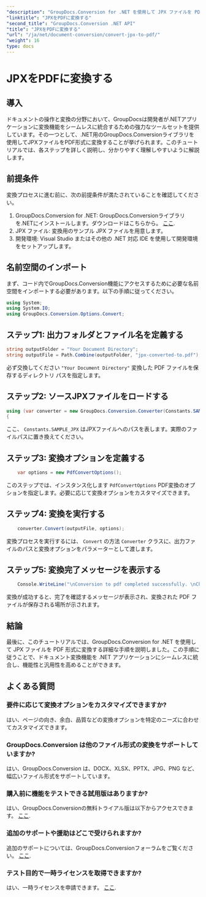 ```yaml
---
"description": "GroupDocs.Conversion for .NET を使用して JPX ファイルを PDF に変換する方法を学びましょう。ステップバイステップのチュートリアルに従って、シームレスに統合しましょう。"
"linktitle": "JPXをPDFに変換する"
"second_title": "GroupDocs.Conversion .NET API"
"title": "JPXをPDFに変換する"
"url": "/ja/net/document-conversion/convert-jpx-to-pdf/"
"weight": 16
type: docs
---
```

# JPXをPDFに変換する

## 導入
ドキュメントの操作と変換の分野において、GroupDocsは開発者が.NETアプリケーションに変換機能をシームレスに統合するための強力なツールセットを提供しています。その一つとして、.NET用のGroupDocs.Conversionライブラリを使用してJPXファイルをPDF形式に変換することが挙げられます。このチュートリアルでは、各ステップを詳しく説明し、分かりやすく理解しやすいように解説します。
## 前提条件
変換プロセスに進む前に、次の前提条件が満たされていることを確認してください。
1. GroupDocs.Conversion for .NET: GroupDocs.Conversionライブラリを.NETにインストールします。ダウンロードはこちらから。 [ここ](https://releases。groupdocs.com/conversion/net/).
2. JPX ファイル: 変換用のサンプル JPX ファイルを用意します。
3. 開発環境: Visual Studio またはその他の .NET 対応 IDE を使用して開発環境をセットアップします。

## 名前空間のインポート
まず、コード内でGroupDocs.Conversion機能にアクセスするために必要な名前空間をインポートする必要があります。以下の手順に従ってください。

```csharp
using System;
using System.IO;
using GroupDocs.Conversion.Options.Convert;
```

## ステップ1: 出力フォルダとファイル名を定義する
```csharp
string outputFolder = "Your Document Directory";
string outputFile = Path.Combine(outputFolder, "jpx-converted-to.pdf");
```
必ず交換してください `"Your Document Directory"` 変換した PDF ファイルを保存するディレクトリ パスを指定します。
## ステップ2: ソースJPXファイルをロードする
```csharp
using (var converter = new GroupDocs.Conversion.Converter(Constants.SAMPLE_JPX))
{
```
ここ、 `Constants.SAMPLE_JPX` はJPXファイルへのパスを表します。実際のファイルパスに置き換えてください。
## ステップ3: 変換オプションを定義する
```csharp
    var options = new PdfConvertOptions();
```
このステップでは、インスタンス化します `PdfConvertOptions` PDF変換のオプションを指定します。必要に応じて変換オプションをカスタマイズできます。
## ステップ4: 変換を実行する
```csharp
    converter.Convert(outputFile, options);
```
変換プロセスを実行するには、 `Convert` の方法 `Converter` クラスに、出力ファイルのパスと変換オプションをパラメーターとして渡します。
## ステップ5: 変換完了メッセージを表示する
```csharp
    Console.WriteLine("\nConversion to pdf completed successfully. \nCheck output in {0}", outputFolder);
```
変換が成功すると、完了を確認するメッセージが表示され、変換された PDF ファイルが保存される場所が示されます。

## 結論
最後に、このチュートリアルでは、GroupDocs.Conversion for .NET を使用して JPX ファイルを PDF 形式に変換する詳細な手順を説明しました。この手順に従うことで、ドキュメント変換機能を .NET アプリケーションにシームレスに統合し、機能性と汎用性を高めることができます。
## よくある質問
### 要件に応じて変換オプションをカスタマイズできますか?
はい、ページの向き、余白、品質などの変換オプションを特定のニーズに合わせてカスタマイズできます。
### GroupDocs.Conversion は他のファイル形式の変換をサポートしていますか?
はい、GroupDocs.Conversion は、DOCX、XLSX、PPTX、JPG、PNG など、幅広いファイル形式をサポートしています。
### 購入前に機能をテストできる試用版はありますか?
はい、GroupDocs.Conversionの無料トライアル版は以下からアクセスできます。 [ここ](https://releases。groupdocs.com/).
### 追加のサポートや援助はどこで受けられますか?
追加のサポートについては、GroupDocs.Conversionフォーラムをご覧ください。 [ここ](https://forum。groupdocs.com/c/conversion/11).
### テスト目的で一時ライセンスを取得できますか?
はい、一時ライセンスを申請できます。 [ここ](https://purchase。groupdocs.com/temporary-license/).